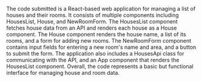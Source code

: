 The code submitted is a React-based web application for managing a list of houses and their rooms. It consists of multiple components including HousesList, House, and NewRoomForm. The HousesList component fetches house data from an API and renders each house as a House component. The House component renders the house name, a list of its rooms, and a form for adding new rooms. The NewRoomForm component contains input fields for entering a new room's name and area, and a button to submit the form. The application also includes a HousesApi class for communicating with the API, and an App component that renders the HousesList component. Overall, the code represents a basic but functional interface for managing house and room data.
